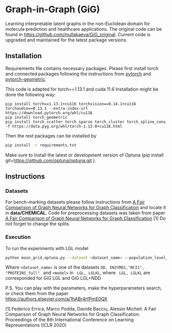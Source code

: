 # Graph-in-Graph (GiG)
Learning interpretable latent graphs in the non-Euclidean domain for molecule prediction and healthcare applications. The original code can be found in https://github.com/mullakaeva/GiG_original. Current code is upgraded and maintained for the latest package versions. 

## Installation

Requirements file contains necessary packages. Please first install torch and connected packages following the instructions from [pytorch](https://pytorch.org/get-started/locally/) and [pytorch-geometric](https://pytorch-geometric.readthedocs.io/en/latest/notes/installation.html). 

This code is adapted for torch==1.13.1 and cuda 11.6
Installation might be done the following way:
```
pip install torch==1.13.1+cu116 torchvision==0.14.1+cu116 torchaudio==0.13.1 --extra-index-url https://download.pytorch.org/whl/cu116
pip install torch_geometric
pip install torch_scatter torch_sparse torch_cluster torch_spline_conv -f https://data.pyg.org/whl/torch-1.13.0+cu116.html
```


Then the rest packages can be installed by 
```bash
pip install -r requirements.txt
```
Make sure to install the latest or development version of Optuna (pip install git+https://github.com/optuna/optuna.git
).

## Instructions
### Datasets
For bench-marking datasets please follow instructions from [A Fair Comparison of Graph Neural Networks for Graph Classification](
https://github.com/diningphil/gnn-comparison#instructions) and locate it in **data/CHEMICAL**.
Code for preprocessing datasets was taken from paper [A Fair Comparison of Graph Neural Networks for Graph Classification](
https://github.com/diningphil/gnn-comparison#instructions) [1]
Do not forget to change the splits.

### Execution 
To run the experiments with LGL model
```bash
python main_grid_optuna.py --dataset <dataset_name> --population_level_module_type <model>
```
Where ```<dataset_name>``` is one of the datasets ```DD, ENZYMES,"NCI1", "PROTEINS_full" ```
and  ```<model>``` in ``` LGL, LGLKL```, where ``` LGL, LGLKL``` are corresponded for GiG LGL and GiG LGL+NDD

P.S. You can play with the parameters, make the hyperparameters search, or check them from the paper https://authors.elsevier.com/a/1hABr4rfPmE0QX

[1] Federico Errica, Marco Podda, Davide Bacciu, Alessio Micheli: A Fair Comparison of Graph Neural Networks for Graph Classification. Proceedings of the 8th International Conference on Learning Representations (ICLR 2020)
